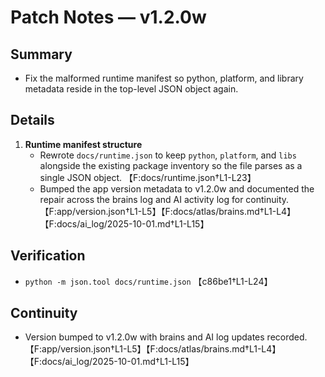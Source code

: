 # Patch Notes — v1.2.0w

## Summary
- Fix the malformed runtime manifest so python, platform, and library metadata reside in the top-level JSON object again.

## Details
1. **Runtime manifest structure**
   - Rewrote `docs/runtime.json` to keep `python`, `platform`, and `libs` alongside the existing package inventory so the file parses as a single JSON object. 【F:docs/runtime.json†L1-L23】
   - Bumped the app version metadata to v1.2.0w and documented the repair across the brains log and AI activity log for continuity. 【F:app/version.json†L1-L5】【F:docs/atlas/brains.md†L1-L4】【F:docs/ai_log/2025-10-01.md†L1-L15】

## Verification
- `python -m json.tool docs/runtime.json` 【c86be1†L1-L24】

## Continuity
- Version bumped to v1.2.0w with brains and AI log updates recorded. 【F:app/version.json†L1-L5】【F:docs/atlas/brains.md†L1-L4】【F:docs/ai_log/2025-10-01.md†L1-L15】

